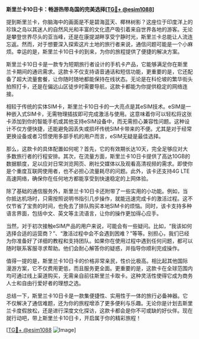 **斯里兰卡10日卡：畅游热带岛国的完美选择[[TG💪+ @esim1088](https://t.me/s/esim1088)]**

提到斯里兰卡，你脑海中的画面是不是碧海蓝天、椰林树影？这座位于印度洋上的珍珠之岛以其迷人的自然风光和丰富的文化遗产吸引着来自世界各地的游客。无论是攀登世界尽头的亚当峰，还是在康提湖畔享受宁静时光，斯里兰卡总能让人流连忘返。然而，对于想要深入探索这片土地的旅行者来说，通信问题可能是一个小麻烦。幸运的是，斯里兰卡10日卡的到来，为你的旅程提供了便捷的解决方案。

斯里兰卡10日卡是一款专为短期旅行者设计的手机卡产品，它能够满足你在斯里兰卡期间的通讯需求。这款卡不仅支持语音通话和短信功能，更重要的是，它还配备了超大流量套餐，让你随时随地都能保持在线状态。无论是在科伦坡的繁华街头拍照打卡，还是在偏远山区徒步时需要导航，这款卡都能为你提供稳定的网络连接。

相较于传统的实体SIM卡，斯里兰卡10日卡的一大亮点是其eSIM技术。eSIM是一种嵌入式SIM卡，无需物理插拔即可完成激活与使用。这意味着你可以轻松将这张卡添加到你的智能手机或其他支持eSIM设备中，而无需担心兼容性问题。这种设计不仅方便快捷，还能避免因丢失或损坏传统SIM卡带来的不便。尤其是对于经常更换设备或者习惯使用多部手机的用户而言，eSIM无疑是最佳选择。

那么，这款卡的具体配置如何呢？首先，它的有效期长达10天，完全足够应对大多数旅行者的行程安排。其次，在流量方面，斯里兰卡10日卡提供了高达10GB的数据额度，足以应对日常浏览网页、刷社交媒体以及观看高清视频的需求。即使你是个重度互联网使用者，也不必担心流量耗尽的问题。此外，该卡还支持4G LTE高速网络，确保你在任何地方都能享受到快速稳定的上网体验。

除了基础的通信服务外，斯里兰卡10日卡还附带了一些实用的小功能。例如，当你抵达机场时，只需按照说明书指引几步操作，就能迅速完成卡的激活过程。这不仅节省了宝贵的时间，也免去了排队购买本地SIM卡的烦恼。同时，该卡支持多种语言界面，包括中文、英文等主流语言，让你的操作更加得心应手。

当然，对于初次接触eSIM产品的用户来说，可能会有一些疑问。比如，“我该如何选择合适的运营商？”、“激活过程中会不会遇到困难？”等等。别担心，我们已经为你准备好了详细的教程和支持团队。如果你在使用过程中遇到任何问题，都可以随时联系客服寻求帮助。他们会耐心解答你的疑惑，并指导你顺利完成操作。

值得一提的是，斯里兰卡10日卡的价格非常亲民，性价比极高。相比起其他国际漫游方案，它不仅费用更低，而且服务更全面。更重要的是，这款卡在全球范围内均可通过线上渠道购买，无需亲自前往斯里兰卡取卡。这种灵活性使得它成为商务人士和自由行爱好者的理想之选。

总结一下，斯里兰卡10日卡是一款集便捷性、实用性于一体的旅行必备神器。它不仅解决了通信难题，还为你的旅程增添了更多便利与乐趣。无论你是计划去斯里兰卡度假放松，还是进行深度文化探访，这款卡都会是你不可或缺的好伙伴。现在就行动吧，带上斯里兰卡10日卡，开启属于你的精彩旅程！

[[TG💪+ @esim1088](https://t.me/s/esim1088) ![Image](https://i.postimg.cc/4NQfJmqS/Snipaste-2025-05-13-00-14-12.png)]